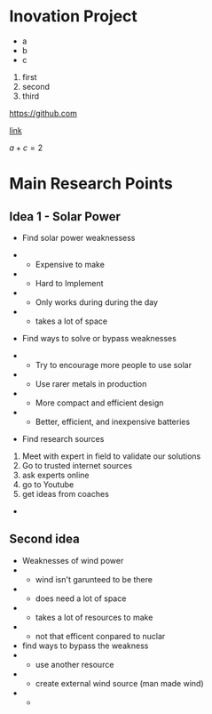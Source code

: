 # Inovation Project

* a
* b
* c

1. first
1. second
1. third

<https://github.com>

[link](https://github.com)

$a + c = 2$


# Main Research Points
## Idea 1 - Solar Power
* Find solar power weaknessess
* * Expensive to make
* * Hard to Implement 
* * Only works during during the day
* * takes a lot of space

* Find ways to solve or bypass weaknesses
* * Try to encourage more people to use solar
* * Use rarer metals in production
* * More compact and efficient design 
* * Better, efficient, and inexpensive batteries 
* Find research sources
1.  Meet with expert in field to validate our solutions
1. Go to trusted internet sources
1. ask experts online
1. go to Youtube 
1. get ideas from coaches


* 
## Second idea
* Weaknesses of wind power
* * wind isn't garunteed to be there
* * does need a lot of space
* * takes a lot of resources to make
* * not that efficent conpared to nuclar
* find ways to bypass the weakness
* * use another resource
* * create external wind source (man made wind)
* * 
